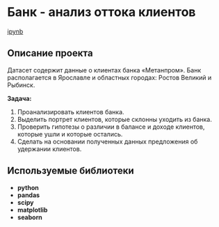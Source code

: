 # Банк - анализ оттока клиентов

[ipynb](https://github.com/Kelenaki/Portfolio/blob/main/Bank_analysis/Banks%20_analysis_of_customer_outflow.ipynb)

## Описание проекта

Датасет содержит данные о клиентах банка «Метанпром». Банк располагается в Ярославле и областных городах: Ростов Великий и Рыбинск.

**Задача:**

1. Проанализировать клиентов банка.
2. Выделить портрет клиентов, которые склонны уходить из банка.
3. Проверить гипотезы о различии в балансе и доходе клиентов, которые ушли и которые остались.
4. Сделать на основании полученных данных предложения об удержании клиентов.



## Используемые библиотеки

- **python**
- **pandas**
- **scipy**
- **matplotlib**
- **seaborn**
